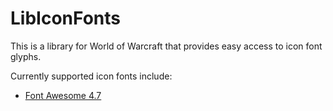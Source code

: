 # LibIconFonts #

This is a library for World of Warcraft that provides easy access to icon font glyphs.

Currently supported icon fonts include:
  * [Font Awesome 4.7](https://fontawesome.com/v4.7.0/)
